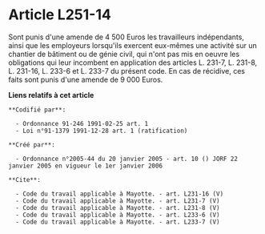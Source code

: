 # Article L251-14

Sont punis d'une amende de 4 500 Euros les travailleurs indépendants, ainsi que les employeurs lorsqu'ils exercent eux-mêmes
une activité sur un chantier de bâtiment ou de génie civil, qui n'ont pas mis en oeuvre les obligations qui leur incombent en
application des articles L. 231-7, L. 231-8, L. 231-16, L. 233-6 et L. 233-7 du présent code. En cas de récidive, ces faits
sont punis d'une amende de 9 000 Euros.

**Liens relatifs à cet article**

	**Codifié par**:

	  - Ordonnance 91-246 1991-02-25 art. 1
	  - Loi n°91-1379 1991-12-28 art. 1 (ratification)

	**Créé par**:

	  - Ordonnance n°2005-44 du 20 janvier 2005 - art. 10 () JORF 22 janvier 2005 en vigueur le 1er janvier 2006

	**Cite**:

	  - Code du travail applicable à Mayotte. - art. L231-16 (V)
	  - Code du travail applicable à Mayotte. - art. L231-7 (V)
	  - Code du travail applicable à Mayotte. - art. L231-8 (V)
	  - Code du travail applicable à Mayotte. - art. L233-6 (V)
	  - Code du travail applicable à Mayotte. - art. L233-7 (V)
